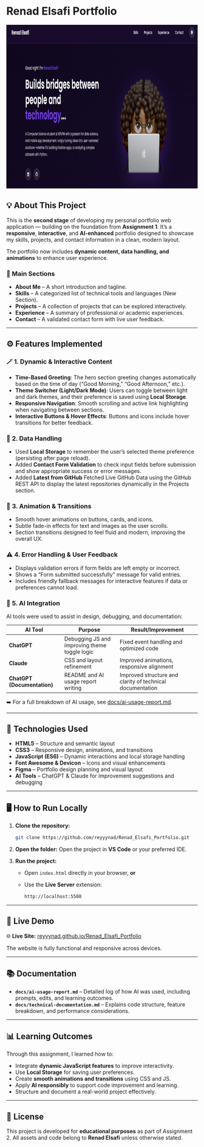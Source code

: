 # Renad Elsafi Portfolio

<img width="1250" height="430" alt="Screenshot of portfolio" src="assets/images/portfolio.png" />


## 💡 About This Project

This is the **second stage** of developing my personal portfolio web application — building on the foundation from **Assignment 1**.
It’s a **responsive**, **interactive**, and **AI-enhanced** portfolio designed to showcase my skills, projects, and contact information in a clean, modern layout.

The portfolio now includes **dynamic content, data handling, and animations** to enhance user experience.

### 🧭 Main Sections

* **About Me** – A short introduction and tagline.
* **Skills** – A categorized list of technical tools and languages (New Section).
* **Projects** – A collection of projects that can be explored interactively.
* **Experience** – A summary of professional or academic experiences.
* **Contact** – A validated contact form with live user feedback.

---

## ⚙️ Features Implemented

### 🪄 **1. Dynamic & Interactive Content**

* **Time-Based Greeting**: The hero section greeting changes automatically based on the time of day (“Good Morning,” “Good Afternoon,” etc.).
* **Theme Switcher (Light/Dark Mode)**: Users can toggle between light and dark themes, and their preference is saved using **Local Storage**.
* **Responsive Navigation**: Smooth scrolling and active link highlighting when navigating between sections.
* **Interactive Buttons & Hover Effects**: Buttons and icons include hover transitions for better feedback.

### 💾 **2. Data Handling**

* Used **Local Storage** to remember the user’s selected theme preference (persisting after page reload).
* Added **Contact Form Validation** to check input fields before submission and show appropriate success or error messages.
* Added **Latest from GitHub** Fetched Live GitHub Data using the GitHub REST API to display the latest repositories dynamically in the Projects section.

### 🎨 **3. Animation & Transitions**

* Smooth hover animations on buttons, cards, and icons.
* Subtle fade-in effects for text and images as the user scrolls.
* Section transitions designed to feel fluid and modern, improving the overall UX.

### ⚠️ **4. Error Handling & User Feedback**

* Displays validation errors if form fields are left empty or incorrect.
* Shows a “Form submitted successfully” message for valid entries.
* Includes friendly fallback messages for interactive features if data or preferences cannot load.

### 🤖 **5. AI Integration**

AI tools were used to assist in design, debugging, and documentation:

| **AI Tool**                 | **Purpose**                                   | **Result/Improvement**                                    |
| --------------------------- | --------------------------------------------- | --------------------------------------------------------- |
| **ChatGPT**                 | Debugging JS and improving theme toggle logic | Fixed event handling and optimized code                   |
| **Claude**                  | CSS and layout refinement                     | Improved animations, responsive alignment                 |
| **ChatGPT (Documentation)** | README and AI usage report writing            | Improved structure and clarity of technical documentation |

➡️ For a full breakdown of AI usage, see [docs/ai-usage-report.md](docs/ai-usage-report.md).

---

## 🧠 Technologies Used

* **HTML5** – Structure and semantic layout
* **CSS3** – Responsive design, animations, and transitions
* **JavaScript (ES6)** – Dynamic interactions and local storage handling
* **Font Awesome & Devicon** – Icons and visual enhancements
* **Figma** – Portfolio design planning and visual layout
* **AI Tools** – ChatGPT & Claude for improvement suggestions and debugging

---

## 🖥️ How to Run Locally

1. **Clone the repository:**

   ```bash
   git clone https://github.com/reyyynad/Renad_Elsafi_Portfolio.git
   ```

2. **Open the folder:**
   Open the project in **VS Code** or your preferred IDE.

3. **Run the project:**

   * Open `index.html` directly in your browser, **or**
   * Use the **Live Server** extension:

     ```bash
     http://localhost:5500
     ```

---

## 🚀 Live Demo

🌐 **Live Site:** [reyyynad.github.io/Renad_Elsafi_Portfolio](https://reyyynad.github.io/Renad_Elsafi_Portfolio/)

The website is fully functional and responsive across devices.

---

## 📚 Documentation

* **`docs/ai-usage-report.md`** – Detailed log of how AI was used, including prompts, edits, and learning outcomes.
* **`docs/technical-documentation.md`** – Explains code structure, feature breakdown, and performance considerations.


---

## 📊 Learning Outcomes

Through this assignment, I learned how to:

* Integrate **dynamic JavaScript features** to improve interactivity.
* Use **Local Storage** for saving user preferences.
* Create **smooth animations and transitions** using CSS and JS.
* Apply **AI responsibly** to support code improvement and learning.
* Structure and document a real-world project effectively.

---

## 🧾 License

This project is developed for **educational purposes** as part of Assignment 2.
All assets and code belong to **Renad Elsafi** unless otherwise stated.

 